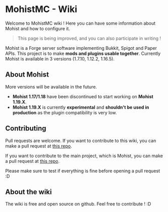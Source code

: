 # MohistMC - Wiki

Welcome to MohistMC wiki ! Here you can have some information about Mohist and how to configure it.
> This page is being improved, and you can also participate in writing !

Mohist is a Forge server software implementing Bukkit, Spigot and Paper APIs. This project is to make **mods and plugins usable together**. Currently Mohist is available in 3 versions (1.7.10, 1.12.2, 1.16.5).

## About Mohist
More versions will be available in the future.

- **Mohist 1.17/1.18** have been discontinued to start working on **Mohist 1.19.X**.
- **Mohist 1.19.X** is currently **experimental** and **shouldn't be used in production** as the plugin compatibility is very low.

## Contributing
Pull requests are welcome. If you want to contribute to this wiki, you can make a pull request at [this repo](https://github.com/MohistMC/MohistWiki/pulls).

If you want to contribute to the main project, which is Mohist, you can make a pull request at [this repo](https://github.com/MohistMC/Mohist/pulls).

Please make sure to test if everything is fine before opening a pull request :D

## About the wiki
The wiki is free and open source on github. Feel free to contribute ! :D
